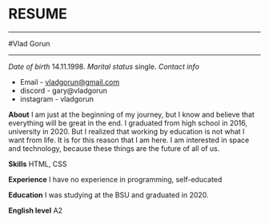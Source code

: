# RESUME
-----------------------   ---------
#Vlad Gorun
-----------------------   ---------
*Date of birth* 14.11.1998.
*Marital status* single.
*Contact info* 
* Email - vladgorun@gmail.com
* discord - gary@vladgorun
* instagram - vladgorun

**About**
I am just at the beginning of my journey, but I know and believe that everything will be great in the end. I graduated from high school in 2016, university in 2020. But I realized that working by education is not what I want from life. It is for this reason that I am here. I am interested in space and technology, because these things are the future of all of us.

**Skills** HTML, CSS

**Experience** I have no experience in programming, self-educated

**Education** I was studying at the BSU and graduated in 2020.

**English level** A2